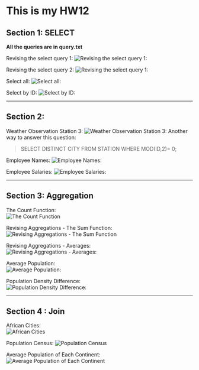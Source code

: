 
# This is my HW12
## Section 1: SELECT
**All the queries are in query.txt**

Revising the select query 1:
![Revising the select query 1:](./section1/1.png)

Revising the select query 2:
![Revising the select query 1:](./section1/2.png)

Select all:
![Select all:](./section1/3.png)

Select by ID:
![Select by ID:](./section1/4.png)
___
## Section 2: 

Weather Observation Station 3:
![Weather Observation Station 3:](./section2/1.png)
Another way to answer this question:
> SELECT DISTINCT CITY FROM STATION WHERE MOD(ID,2)= 0;

Employee Names:
![Employee Names:](./section2/2.png)

Employee Salaries:
![Employee Salaries:](./section2/3.png)

___
## Section 3: Aggregation

The Count Function:  
![The Count Function](./section3/1.png)  

Revising Aggregations - The Sum Function:  
![Revising Aggregations - The Sum Function](./section3/2.png)


Revising Aggregations - Averages:   
![Revising Aggregations - Averages:](./section3/3.png)

Average Population:   
![Average Population:](./section3/4.png)

Population Density Difference:   
![Population Density Difference:](./section3/5.png)
___

## Section 4 : Join

African Cities:  
![African Cities](./section4/1.png)

Population Census:
![Population Census](./section4/2.png)

Average Population of Each Continent: 
![Average Population of Each Continent](./section4/3.png)
